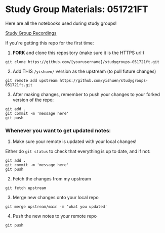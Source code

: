 # Study Group Materials: 051721FT

Here are all the notebooks used during study groups!

[Study Group Recordings](https://www.youtube.com/playlist?list=PLKnqdr1Q1F39vbdaMnab2XTsWN2bFsxAB)

If you're getting this repo for the first time:

1. **FORK** and clone this repository (make sure it is the HTTPS url!)
```
git clone https://github.com/[yourusername]/studygroups-051721ft.git
```

2. Add THIS `/yishuen/` version as the upstream (to pull future changes)
```
git remote add upstream https://github.com/yishuen/studygroups-051721ft.git
```

3. After making changes, remember to push your changes to your forked version of the repo:
```
git add .
git commit -m 'message here'
git push
```

### Whenever you want to get updated notes:

1. Make sure your remote is updated with your local changes!

  Either do `git status` to check that everything is up to date, and if not:

  ```
  git add .
  git commit -m 'message here'
  git push
  ```

2. Fetch the changes from my upstream
```
git fetch upstream
```

3. Merge new changes onto your local repo
```
git merge upstream/main -m 'what you updated'
```

4. Push the new notes to your remote repo
```
git push
```

